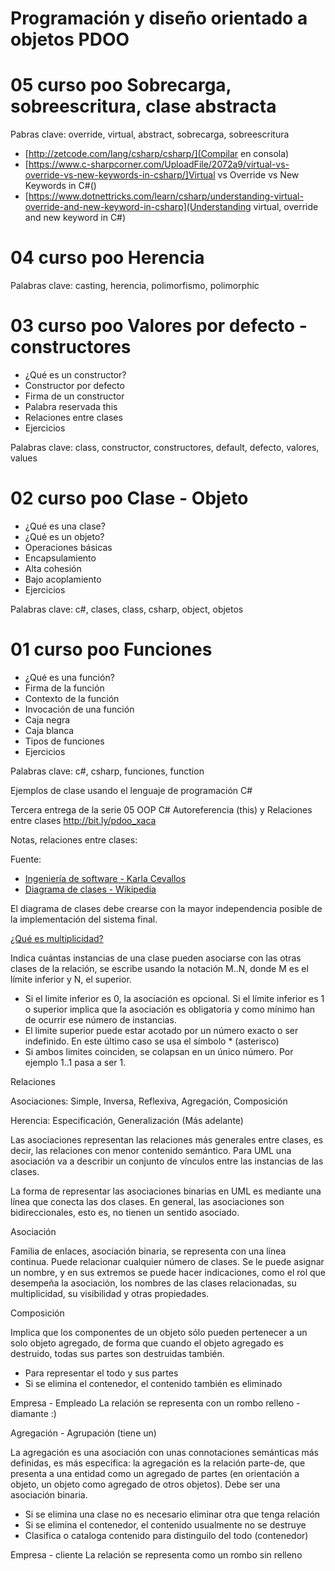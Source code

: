 # Programación y diseño orientado a objetos PDOO

# 05 curso poo Sobrecarga, sobreescritura, clase abstracta

Pabras clave: override, virtual, abstract, sobrecarga, sobreescritura

- [http://zetcode.com/lang/csharp/csharp/](Compilar en consola)
- [https://www.c-sharpcorner.com/UploadFile/2072a9/virtual-vs-override-vs-new-keywords-in-csharp/]Virtual vs Override vs New Keywords in C#()
- [https://www.dotnettricks.com/learn/csharp/understanding-virtual-override-and-new-keyword-in-csharp](Understanding virtual, override and new keyword in C#)

# 04 curso poo Herencia

Palabras clave: casting, herencia, polimorfismo, polimorphic

# 03 curso poo Valores por defecto - constructores

- ¿Qué es un constructor?
- Constructor por defecto
- Firma de un constructor
- Palabra reservada this
- Relaciones entre clases
- Ejercicios

Palabras clave: class, constructor, constructores, default, defecto, valores, values

# 02 curso poo Clase - Objeto

- ¿Qué es una clase?
- ¿Qué es un objeto?
- Operaciones básicas
- Encapsulamiento
- Alta cohesión
- Bajo acoplamiento
- Ejercicios

Palabras clave: c#, clases, class, csharp, object, objetos

# 01 curso poo Funciones 

- ¿Qué es una función?
- Firma de la función
- Contexto de la función
- Invocación de una función
- Caja negra
- Caja blanca
- Tipos de funciones
- Ejercicios

Palabras clave: c#, csharp, funciones, function

Ejemplos de clase usando el lenguaje de programación C#

Tercera entrega de la serie
05 OOP C# Autoreferencia (this) y Relaciones entre clases
http://bit.ly/pdoo_xaca

Notas, relaciones entre clases:

Fuente: 
+ [Ingeniería de software - Karla Cevallos](https://ingsotfwarekarlacevallos.wordpress.com/2015/07/02/uml-relaciones-entre-clases/)  
+ [Diagrama de clases - Wikipedia](https://es.wikipedia.org/wiki/Diagrama_de_clases)  

El diagrama de clases debe crearse con la mayor independencia posible de la implementación del sistema final.

[¿Qué es multiplicidad?](http://ayudasydemascosas.blogspot.com/2016/05/modelado-de-datos-con-uml.html)

Indica cuántas instancias de una clase pueden asociarse con las otras clases de la relación, se escribe usando la notación M..N, donde M es el límite inferior y N, el superior.

+ Si el limite inferior es 0, la asociación es opcional. Si el límite inferior es 1 o superior implica que la asociación es obligatoria y como mínimo han de ocurrir ese número de instancias.    
+ El limite superior puede estar acotado por un número exacto o ser indefinido. En este último caso se usa el símbolo * (asterisco)  
+ Si ambos limites coinciden, se colapsan en un único número. Por ejemplo 1..1 pasa a ser 1.

Relaciones

Asociaciones: Simple, Inversa, Reflexiva, Agregación, Composición

Herencia: Especificación, Generalización (Más adelante)

Las asociaciones representan las relaciones más generales entre clases, es decir, las relaciones con menor contenido semántico. Para UML una asociación va a describir un conjunto de vínculos entre las instancias de las clases.

La forma de representar las asociaciones binarias en UML es mediante una línea que conecta las dos clases. En general, las asociaciones son bidireccionales, esto es, no tienen un sentido asociado.

Asociación

Familia de enlaces, asociación binaria, se representa con una línea continua. Puede relacionar cualquier número de clases. Se le puede asignar un nombre, y en sus extremos se puede hacer indicaciones, como el rol que desempeña la asociación, los nombres de las clases relacionadas, su multiplicidad, su visibilidad y otras propiedades.

Composición

Implica que los componentes de un objeto sólo pueden pertenecer a un solo objeto agregado, de forma que cuando el objeto agregado es destruido, todas sus partes son destruidas también.

+ Para representar el todo y sus partes  
+ Si se elimina el contenedor, el contenido también es eliminado  

Empresa - Empleado La relación se representa con un rombo relleno - diamante :)

Agregación - Agrupación (tiene un)

La agregación es una asociación con unas connotaciones semánticas más definidas, es más especifica: la agregación es la relación parte-de, que presenta a una entidad como un agregado de partes (en orientación a objeto, un objeto como agregado de otros objetos). Debe ser una asociación binaria.

+ Si se elimina una clase no es necesario eliminar otra que tenga relación  
+ Si se elimina el contenedor, el contenido usualmente no se destruye 
+ Clasifica o cataloga contenido para distinguilo del todo (contenedor)  

Empresa - cliente La relación se representa como un rombo sin relleno


